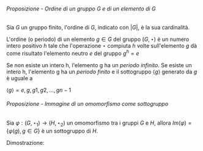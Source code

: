 ###### Proposizione - Ordine di un gruppo $G$ e di un elemento di $G$
Sia $G$ un gruppo finito, l'ordine di $G,$ indicato con $|G|,$ è la sua cardinalità.

L'ordine (o periodo) di un elemento $g\in G$ del gruppo $(G,\star)$ è un numero intero positivo $h$ tale che l'operazione $\star$ compiuta $h$ volte sull'elemento $g$ dà come risultato l'elemento neutro $e$ del gruppo $g^{h}=e$

Se non esiste un intero h, l'elemento g ha un *periodo infinito*. Se esiste un intero h, l'elemento g ha un *periodo finito* e il sottogruppo $\langle g \rangle$ generato da $g$ è uguale a

$\langle g \rangle={e,g,g1,g2,...,gn−1}$

###### Proposizione - Immagine di un omomorfismo come sottogruppo
Sia $\varphi:(G,\star_{1})\longrightarrow (H,\star_{2})$ un omomorfismo tra i gruppi $G$ e $H,$ allora $Im(\varphi)=\{\varphi(g),g\in G \}$ è un sottogruppo di $H.$

Dimostrazione: 
	

